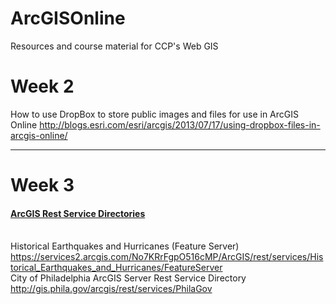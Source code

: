 # ArcGISOnline
Resources and course material for CCP's Web GIS<br>
<H1>Week 2</H1>
How to use DropBox to store public images and files for use in ArcGIS Online
<a href="http://blogs.esri.com/esri/arcgis/2013/07/17/using-dropbox-files-in-arcgis-online/" target="_blank"> http://blogs.esri.com/esri/arcgis/2013/07/17/using-dropbox-files-in-arcgis-online/</a>
<hr>
<H1>Week 3</H1>
<h4 style="text-decoration: underline;">ArcGIS Rest Service Directories</h4><br>
Historical Earthquakes and Hurricanes (Feature Server)<a href="https://services2.arcgis.com/No7KRrFgpO516cMP/ArcGIS/rest/services/Historical_Earthquakes_and_Hurricanes/FeatureServer" target="_new"> https://services2.arcgis.com/No7KRrFgpO516cMP/ArcGIS/rest/services/Historical_Earthquakes_and_Hurricanes/FeatureServer</a><br>
City of Philadelphia ArcGIS Server Rest Service Directory
<a href="http://gis.phila.gov/arcgis/rest/services/PhilaGov" target="_new"> http://gis.phila.gov/arcgis/rest/services/PhilaGov</a>
